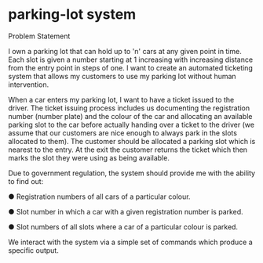 # parking-lot system

Problem Statement

I own a parking lot that can hold up to 'n' cars at any given point in time. Each slot is given
a number starting at 1 increasing with increasing distance from the entry point in steps of
one. I want to create an automated ticketing system that allows my customers to use my
parking lot without human intervention.

When a car enters my parking lot, I want to have a ticket issued to the driver. The ticket
issuing process includes us documenting the registration number (number plate) and the
colour of the car and allocating an available parking slot to the car before actually handing
over a ticket to the driver (we assume that our customers are nice enough to always park
in the slots allocated to them). The customer should be allocated a parking slot which is
nearest to the entry. At the exit the customer returns the ticket which then marks the slot
they were using as being available.

Due to government regulation, the system should provide me with the ability to find
out:

● Registration numbers of all cars of a particular colour.

● Slot number in which a car with a given registration number is parked.

● Slot numbers of all slots where a car of a particular colour is parked.

We interact with the system via a simple set of commands which produce a specific
output. 
